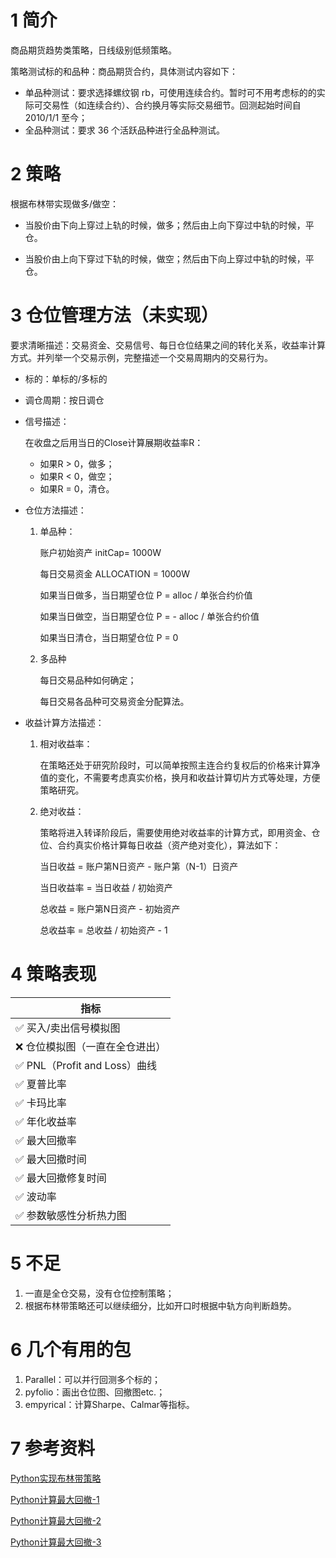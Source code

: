 # 1 简介

商品期货趋势类策略，日线级别低频策略。

策略测试标的和品种：商品期货合约，具体测试内容如下：

- 单品种测试：要求选择螺纹钢 rb，可使用连续合约。暂时可不用考虑标的的实际可交易性（如连续合约）、合约换月等实际交易细节。回测起始时间自 2010/1/1 至今；
- 全品种测试：要求 36 个活跃品种进行全品种测试。

# 2 策略

根据布林带实现做多/做空：

- 当股价由下向上穿过上轨的时候，做多；然后由上向下穿过中轨的时候，平仓。

- 当股价由上向下穿过下轨的时候，做空；然后由下向上穿过中轨的时候，平仓。

# 3 仓位管理方法（未实现）

要求清晰描述：交易资金、交易信号、每日仓位结果之间的转化关系，收益率计算方式。并列举一个交易示例，完整描述一个交易周期内的交易行为。

- 标的：单标的/多标的

- 调仓周期：按日调仓

- 信号描述：

  在收盘之后用当日的Close计算展期收益率R：

  - 如果R > 0，做多；
  - 如果R < 0，做空；
  - 如果R = 0，清仓。

- 仓位方法描述：

  1. 单品种：

     账户初始资产 initCap= 1000W

     每日交易资金 ALLOCATION = 1000W

     如果当日做多，当日期望仓位 P = alloc / 单张合约价值

     如果当日做空，当日期望仓位 P = - alloc / 单张合约价值

     如果当日清仓，当日期望仓位 P = 0

  2. 多品种

     每日交易品种如何确定；

     每日交易各品种可交易资金分配算法。

- 收益计算方法描述：

  1. 相对收益率：

     在策略还处于研究阶段时，可以简单按照主连合约复权后的价格来计算净值的变化，不需要考虑真实价格，换月和收益计算切片方式等处理，方便策略研究。

  2. 绝对收益：

     策略将进入转译阶段后，需要使用绝对收益率的计算方式，即用资金、仓位、合约真实价格计算每日收益（资产绝对变化），算法如下：

     当日收益 = 账户第N日资产  -  账户第（N-1）日资产 

     当日收益率 = 当日收益 / 初始资产 

     总收益 = 账户第N日资产 - 初始资产

     总收益率 = 总收益 / 初始资产 - 1

# 4 策略表现

| 指标                           |
| ------------------------------ |
| ✅ 买入/卖出信号模拟图          |
| ❌ 仓位模拟图（一直在全仓进出） |
| ✅ PNL（Profit and Loss）曲线   |
| ✅ 夏普比率                     |
| ✅ 卡玛比率                     |
| ✅ 年化收益率                   |
| ✅ 最大回撤率                   |
| ✅ 最大回撤时间                 |
| ✅ 最大回撤修复时间             |
| ✅ 波动率                       |
| ✅ 参数敏感性分析热力图         |

# 5 不足

1. 一直是全仓交易，没有仓位控制策略；
2. 根据布林带策略还可以继续细分，比如开口时根据中轨方向判断趋势。

# 6 几个有用的包

1. Parallel：可以并行回测多个标的；
2. pyfolio：画出仓位图、回撤图etc.；
3. empyrical：计算Sharpe、Calmar等指标。

# 7 参考资料

[Python实现布林带策略](https://blog.csdn.net/mfsdmlove/article/details/126382673)

[Python计算最大回撤-1](https://blog.csdn.net/Jimmy_dovici/article/details/121204139)

[Python计算最大回撤-2](https://blog.csdn.net/m0_37967652/article/details/122600932)

[Python计算最大回撤-3](https://www.imooc.com/article/275757/)



















